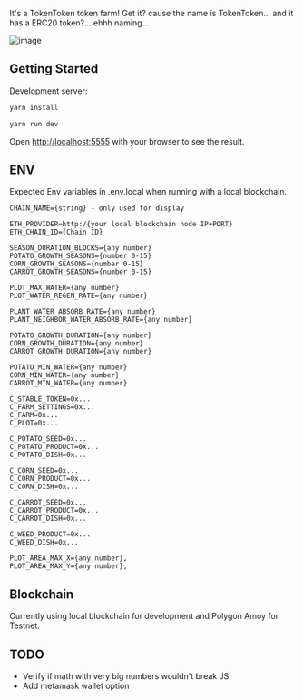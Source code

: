 It's a TokenToken token farm! Get it? cause the name is TokenToken... and it has a ERC20 token?... ehhh naming...

![image](https://user-images.githubusercontent.com/16711523/203055844-e1826f8a-7d93-4cf5-9440-1b55f005e9f6.png)


## Getting Started

Development server:

```bash
yarn install

yarn run dev
```

Open [http://localhost:5555](http://localhost:5555) with your browser to see the result.

## ENV

Expected Env variables in .env.local when running with a local blockchain.

```
CHAIN_NAME={string} - only used for display

ETH_PROVIDER=http:/{your local blockchain node IP+PORT}
ETH_CHAIN_ID={Chain ID}

SEASON_DURATION_BLOCKS={any number}
POTATO_GROWTH_SEASONS={number 0-15}
CORN_GROWTH_SEASONS={number 0-15}
CARROT_GROWTH_SEASONS={number 0-15}

PLOT_MAX_WATER={any number}
PLOT_WATER_REGEN_RATE={any number}

PLANT_WATER_ABSORB_RATE={any number}
PLANT_NEIGHBOR_WATER_ABSORB_RATE={any number}

POTATO_GROWTH_DURATION={any number}
CORN_GROWTH_DURATION={any number}
CARROT_GROWTH_DURATION={any number}

POTATO_MIN_WATER={any number}
CORN_MIN_WATER={any number}
CARROT_MIN_WATER={any number}

C_STABLE_TOKEN=0x...
C_FARM_SETTINGS=0x...
C_FARM=0x...
C_PLOT=0x...

C_POTATO_SEED=0x...
C_POTATO_PRODUCT=0x...
C_POTATO_DISH=0x...

C_CORN_SEED=0x...
C_CORN_PRODUCT=0x...
C_CORN_DISH=0x...

C_CARROT_SEED=0x...
C_CARROT_PRODUCT=0x...
C_CARROT_DISH=0x...

C_WEED_PRODUCT=0x...
C_WEED_DISH=0x...

PLOT_AREA_MAX_X={any number},
PLOT_AREA_MAX_Y={any number},
```

## Blockchain

Currently using local blockchain for development and Polygon Amoy for Testnet.

## TODO

- Verify if math with very big numbers wouldn't break JS
- Add metamask wallet option